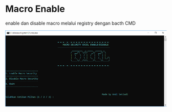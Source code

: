 # Macro Enable 

enable dan disable macro melalui registry dengan bacth CMD

![alt text](Capture.PNG?raw=true "SC")
